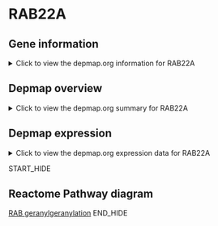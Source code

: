 <h1>RAB22A</h1>

<h2>Gene information</h2>
<details>
  <summary>Click to view the depmap.org information for RAB22A</summary>
  <iframe src="https://depmap.org/portal/gene/RAB22A?tab=about" style="border:none;width:100%;height:800px"></iframe>
</details>

<h2>Depmap overview</h2>
<details>
  <summary>Click to view the depmap.org summary for RAB22A</summary>
  <iframe src="https://depmap.org/portal/gene/RAB22A?tab=overview" style="border:none;width:100%;height:800px"></iframe>
</details>

<h2>Depmap expression</h2>
<details>
  <summary>Click to view the depmap.org expression data for RAB22A</summary>
  <iframe src="https://depmap.org/portal/gene/RAB22A?tab=characterization" style="border:none;width:100%;height:800px"></iframe>
</details>


START_HIDE
<h2>Reactome Pathway diagram</h2>
<a href="https://reactome.org/PathwayBrowser/#/R-HSA-8873719">RAB geranylgeranylation</a>
END_HIDE


